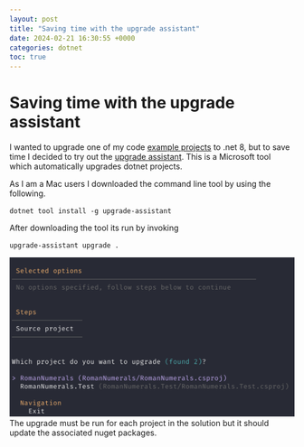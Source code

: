 ```yaml
---
layout: post
title: "Saving time with the upgrade assistant"
date: 2024-02-21 16:30:55 +0000
categories: dotnet
toc: true
---
```


# Saving time with the upgrade assistant

I wanted to upgrade one of my code [example projects](https://github.com/Cookiesworld/RomanNumeralsKata) to .net 8, but to save time I decided to try out the [upgrade assistant](https://learn.microsoft.com/en-gb/dotnet/core/porting/upgrade-assistant-overview). This is a Microsoft tool which automatically upgrades dotnet projects.

As I am a Mac users I downloaded the command line tool by using the following.
```
dotnet tool install -g upgrade-assistant  
```
After downloading the tool its run by invoking 
```
upgrade-assistant upgrade .
```
![upgrade assistant](/assets/images/upgrade-assistant.png)
The upgrade must be run for each project in the solution but it should update the associated nuget packages.